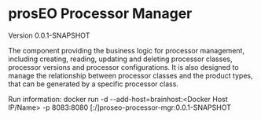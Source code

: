 # prosEO Processor Manager

Version 0.0.1-SNAPSHOT

The component providing the business logic for processor management, including creating, reading, updating and deleting processor classes, processor versions and processor configurations. It is also designed to manage the relationship between processor classes and the product types, that can be generated by a specific processor class.

Run information:
    docker run -d --add-host=brainhost:<Docker Host IP/Name> -p 8083:8080 [<Registry Name>:<Registry Port>/]proseo-processor-mgr:0.0.1-SNAPSHOT
    